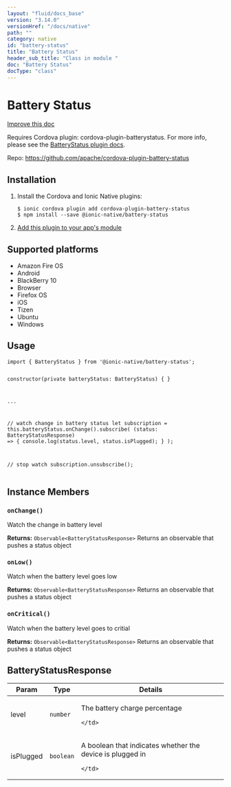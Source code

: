 ```yaml
---
layout: "fluid/docs_base"
version: "3.14.0"
versionHref: "/docs/native"
path: ""
category: native
id: "battery-status"
title: "Battery Status"
header_sub_title: "Class in module "
doc: "Battery Status"
docType: "class"
---
```


<h1 class="api-title">Battery Status</h1>

<a class="improve-v2-docs" href="http://github.com/ionic-team/ionic-native/edit/master/src/@ionic-native/plugins/battery-status/index.ts#L16">
  Improve this doc
</a>







<p>Requires Cordova plugin: cordova-plugin-batterystatus. For more info, please see the <a href="https://github.com/apache/cordova-plugin-battery-status">BatteryStatus plugin docs</a>.</p>


<p>Repo:
  <a href="https://github.com/apache/cordova-plugin-battery-status">
    https://github.com/apache/cordova-plugin-battery-status
  </a>
</p>


<h2><a class="anchor" name="installation" href="#installation"></a>Installation</h2>
<ol class="installation">
  <li>Install the Cordova and Ionic Native plugins:<br>
    <pre><code class="nohighlight">$ ionic cordova plugin add cordova-plugin-battery-status
$ npm install --save @ionic-native/battery-status
</code></pre>
  </li>
  <li><a href="https://ionicframework.com/docs/native/#Add_Plugins_to_Your_App_Module">Add this plugin to your app's module</a></li>
</ol>



<h2><a class="anchor" name="platforms" href="#platforms"></a>Supported platforms</h2>
<ul>
  <li>Amazon Fire OS</li><li>Android</li><li>BlackBerry 10</li><li>Browser</li><li>Firefox OS</li><li>iOS</li><li>Tizen</li><li>Ubuntu</li><li>Windows</li>
</ul>






<h2><a class="anchor" name="usage" href="#usage"></a>Usage</h2>
<pre><code class="lang-typescript">import { BatteryStatus } from &#39;@ionic-native/battery-status&#39;;

constructor(private batteryStatus: BatteryStatus) { }

...


// watch change in battery status
let subscription = this.batteryStatus.onChange().subscribe(
 (status: BatteryStatusResponse) =&gt; {
   console.log(status.level, status.isPlugged);
 }
);

// stop watch
subscription.unsubscribe();
</code></pre>








<h2><a class="anchor" name="instance-members" href="#instance-members"></a>Instance Members</h2>
<h3><a class="anchor" name="onChange" href="#onChange"></a><code>onChange()</code></h3>




Watch the change in battery level


<div class="return-value" markdown="1">
  <i class="icon ion-arrow-return-left"></i>
  <b>Returns:</b> <code>Observable&lt;BatteryStatusResponse&gt;</code> Returns an observable that pushes a status object
</div><h3><a class="anchor" name="onLow" href="#onLow"></a><code>onLow()</code></h3>




Watch when the battery level goes low


<div class="return-value" markdown="1">
  <i class="icon ion-arrow-return-left"></i>
  <b>Returns:</b> <code>Observable&lt;BatteryStatusResponse&gt;</code> Returns an observable that pushes a status object
</div><h3><a class="anchor" name="onCritical" href="#onCritical"></a><code>onCritical()</code></h3>




Watch when the battery level goes to critial


<div class="return-value" markdown="1">
  <i class="icon ion-arrow-return-left"></i>
  <b>Returns:</b> <code>Observable&lt;BatteryStatusResponse&gt;</code> Returns an observable that pushes a status object
</div>





<h2><a class="anchor" name="BatteryStatusResponse" href="#BatteryStatusResponse"></a>BatteryStatusResponse</h2>

<table class="table param-table" style="margin:0;">
  <thead>
  <tr>
    <th>Param</th>
    <th>Type</th>
    <th>Details</th>
  </tr>
  </thead>
  <tbody>
  
  <tr>
    <td>
      level
    </td>
    <td>
      <code>number</code>
    </td>
    <td>
      <p>The battery charge percentage</p>

      
    </td>
  </tr>
  
  <tr>
    <td>
      isPlugged
    </td>
    <td>
      <code>boolean</code>
    </td>
    <td>
      <p>A boolean that indicates whether the device is plugged in</p>

      
    </td>
  </tr>
  
  </tbody>
</table>





